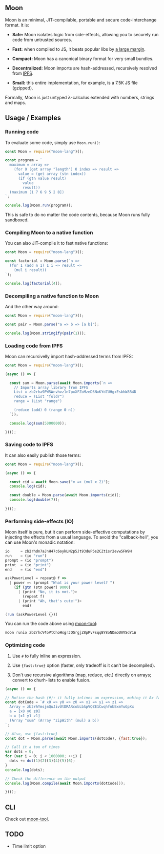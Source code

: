 ## Moon

Moon is an minimal, JIT-compilable, portable and secure code-interchange format. It is:

- **Safe:** Moon isolates logic from side-effects, allowing you to securely run code from untrusted sources.

- **Fast:** when compiled to JS, it beats popular libs by [a large margin](benchmark/functional.js).

- **Compact:** Moon has a canonical binary format for very small bundles.

- **Decentralized:** Moon imports are hash-addressed, recursively resolved from [IPFS](https://ipfs.io/).

- **Small:** this entire implementation, for example, is a 7.5K JS file (gzipped).

Formally, Moon is just untyped λ-calculus extended with numbers, strings and maps.

## Usage / Examples

### Running code

To evaluate some code, simply use `Moon.run()`:

```javascript
const Moon = require("moon-lang")();

const program = `
  maximum = array =>
    (for 0 (get array "length") 0 index => result =>
      value = (get array (stn index))
      (if (gtn value result)
        value
        result))
  (maximum [1 7 6 9 5 2 8])
`;

console.log(Moon.run(program));
```

This is safe to do no matter the code contents, because Moon runs fully sandboxed.

### Compiling Moon to a native function

You can also JIT-compile it to fast native functions:

```javascript
const Moon = require("moon-lang")();

const factorial = Moon.parse(`n =>
  (for 1 (add n 1) 1 i => result =>
    (mul i result))
`);

console.log(factorial(4));
```

### Decompiling a native function to Moon

And the other way around:

```javascript
const Moon = require("moon-lang")();

const pair = Moon.parse("a => b => [a b]");

console.log(Moon.stringify(pair(1)));
```

### Loading code from IPFS

Moon can recursivelly import hash-addressed terms from IPFS:

```javascript
const Moon = require("moon-lang")(); 

(async () => {

  const sum = Moon.parse(await Moon.imports(`n =>
    // Imports array library from IPFS
    List = zb2rha9PW5Wnvhvz1n7pxXFZoMzeD3NxKYdZUHgxEsbhW8B4D
    reduce = (List "foldr")
    range = (List "range")

    (reduce (add) 0 (range 0 n))
  `));

  console.log(sum(5000000));

})();
```

### Saving code to IPFS

It can also easily publish those terms:

```javascript
const Moon = require("moon-lang")();

(async () => {

  const cid = await Moon.save("x => (mul x 2)");
  console.log(cid);

  const double = Moon.parse(await Moon.imports(cid));
  console.log(double(7));
  
})();
```

### Performing side-effects (IO)

Moon itself is pure, but it can perform side-effective computations by injecting the effects from a usual language. To avoid the "callback-hell", you can use Moon's monadic notation:

```javascript
io     = zb2rhdn7aJnH47c6oykLN2p5Jt93duP5s2CZt1sr2evw5FW9H
run    = (io "run")
prompt = (io "prompt")
print  = (io "print")
end    = (io "end")

askPowerLevel = repeat@ f =>
  | power =< (prompt "What is your power level? ")
    (if (gtn (stn power) 9000)
      | (print "No, it is not.")>
        (repeat f)
      | (print "Ah, that's cute!")>
        end)

(run (askPowerLevel {}))
```

You can run the code above using [moon-tool](https://github.com/maiavictor/moon-tool):

```bash
moon runio zb2rhcV4oVtChoHsgrJQSrgjZ8pPvFsqqBY8oNDmoUAVSdY1W
```

### Optimizing code

1. Use `#` to fully inline an expression.

2. Use `{fast:true}` option (faster, only tradeoff is it can't be decompiled).

3. Don't use recursive algorithms (map, reduce, etc.) directly on arrays; convert to churh-lists to enable fusion.

```javascript
(async () => {

// Notice the hash (#): it fully inlines an expression, making it 8x faster.
const dotCode = `# x0 => y0 => z0 => x1 => y1 => z1 =>
  Array = zb2rhYmsjmQuJivUtDRARcobLbApVQZE1CwqhfnbBxmYuGpXx
  a = [x0 y0 z0]
  b = [x1 y1 z1]
  (Array "sum" (Array "zipWith" (mul) a b))
`;

// Also, use {fast:true}
const dot = Moon.parse(await Moon.imports(dotCode), {fast:true});

// Call it a ton of times
var dots = 0;
for (var i = 0; i < 1000000; ++i) {
  dots += dot(1)(2)(3)(4)(5)(6);
}
console.log(dots);

// Check the difference on the output
console.log(Moon.compile(await Moon.imports(dotCode)));

})();
```

## CLI

Check out [moon-tool](https://github.com/maiavictor/moon-tool).

## TODO

- Time limit option

